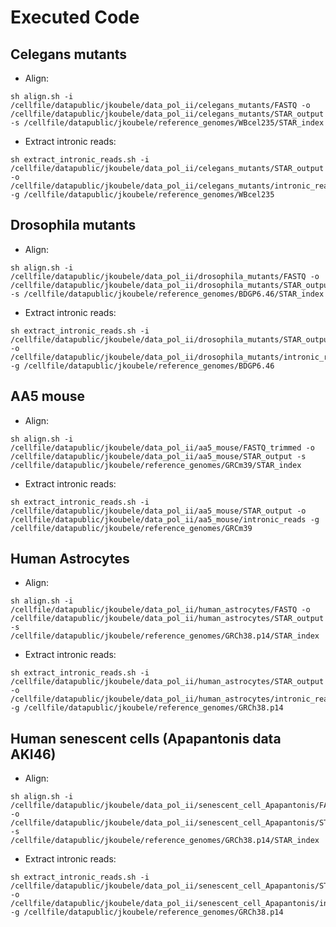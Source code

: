 # Executed Code

## Celegans mutants

* Align:

```commandline
sh align.sh -i /cellfile/datapublic/jkoubele/data_pol_ii/celegans_mutants/FASTQ -o /cellfile/datapublic/jkoubele/data_pol_ii/celegans_mutants/STAR_output -s /cellfile/datapublic/jkoubele/reference_genomes/WBcel235/STAR_index
```

* Extract intronic reads:

```commandline
sh extract_intronic_reads.sh -i /cellfile/datapublic/jkoubele/data_pol_ii/celegans_mutants/STAR_output -o /cellfile/datapublic/jkoubele/data_pol_ii/celegans_mutants/intronic_reads -g /cellfile/datapublic/jkoubele/reference_genomes/WBcel235
```

## Drosophila mutants

* Align:

```commandline
sh align.sh -i /cellfile/datapublic/jkoubele/data_pol_ii/drosophila_mutants/FASTQ -o /cellfile/datapublic/jkoubele/data_pol_ii/drosophila_mutants/STAR_output -s /cellfile/datapublic/jkoubele/reference_genomes/BDGP6.46/STAR_index
```

* Extract intronic reads:

```commandline
sh extract_intronic_reads.sh -i /cellfile/datapublic/jkoubele/data_pol_ii/drosophila_mutants/STAR_output -o /cellfile/datapublic/jkoubele/data_pol_ii/drosophila_mutants/intronic_reads -g /cellfile/datapublic/jkoubele/reference_genomes/BDGP6.46
```

## AA5 mouse

* Align:

```commandline
sh align.sh -i /cellfile/datapublic/jkoubele/data_pol_ii/aa5_mouse/FASTQ_trimmed -o /cellfile/datapublic/jkoubele/data_pol_ii/aa5_mouse/STAR_output -s /cellfile/datapublic/jkoubele/reference_genomes/GRCm39/STAR_index
```

* Extract intronic reads:

```commandline
sh extract_intronic_reads.sh -i /cellfile/datapublic/jkoubele/data_pol_ii/aa5_mouse/STAR_output -o /cellfile/datapublic/jkoubele/data_pol_ii/aa5_mouse/intronic_reads -g /cellfile/datapublic/jkoubele/reference_genomes/GRCm39
```

## Human Astrocytes

* Align:

```commandline
sh align.sh -i /cellfile/datapublic/jkoubele/data_pol_ii/human_astrocytes/FASTQ -o /cellfile/datapublic/jkoubele/data_pol_ii/human_astrocytes/STAR_output -s /cellfile/datapublic/jkoubele/reference_genomes/GRCh38.p14/STAR_index
```

* Extract intronic reads:

```commandline
sh extract_intronic_reads.sh -i /cellfile/datapublic/jkoubele/data_pol_ii/human_astrocytes/STAR_output -o /cellfile/datapublic/jkoubele/data_pol_ii/human_astrocytes/intronic_reads -g /cellfile/datapublic/jkoubele/reference_genomes/GRCh38.p14
```

## Human senescent cells (Apapantonis data AKI46)

* Align:

```commandline
sh align.sh -i /cellfile/datapublic/jkoubele/data_pol_ii/senescent_cell_Apapantonis/FASTQ -o /cellfile/datapublic/jkoubele/data_pol_ii/senescent_cell_Apapantonis/STAR_output -s /cellfile/datapublic/jkoubele/reference_genomes/GRCh38.p14/STAR_index
```

* Extract intronic reads:

```commandline
sh extract_intronic_reads.sh -i /cellfile/datapublic/jkoubele/data_pol_ii/senescent_cell_Apapantonis/STAR_output -o /cellfile/datapublic/jkoubele/data_pol_ii/senescent_cell_Apapantonis/intronic_reads -g /cellfile/datapublic/jkoubele/reference_genomes/GRCh38.p14
```